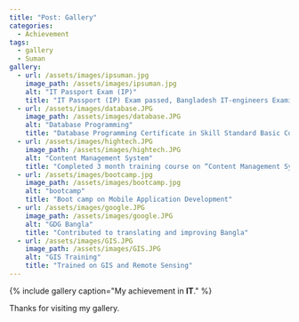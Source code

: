 ```yaml
---
title: "Post: Gallery"
categories:
  - Achievement
tags:
  - gallery
  - Suman
gallery:
  - url: /assets/images/ipsuman.jpg
    image_path: /assets/images/ipsuman.jpg
    alt: "IT Passport Exam (IP)"
    title: "IT Passport (IP) Exam passed, Bangladesh IT-engineers Examination Center (BD-ITEC)"
  - url: /assets/images/database.JPG
    image_path: /assets/images/database.JPG
    alt: "Database Programming"
    title: "Database Programming Certificate in Skill Standard Basic Course Examination"
  - url: /assets/images/hightech.JPG
    image_path: /assets/images/hightech.JPG
    alt: "Content Management System"
    title: "Completed 3 month training course on “Content Management System with Wordpress” "
  - url: /assets/images/bootcamp.jpg
    image_path: /assets/images/bootcamp.jpg
    alt: "bootcamp"
    title: "Boot camp on Mobile Application Development"
  - url: /assets/images/google.JPG
    image_path: /assets/images/google.JPG
    alt: "GDG Bangla"
    title: "Contributed to translating and improving Bangla"
  - url: /assets/images/GIS.JPG
    image_path: /assets/images/GIS.JPG
    alt: "GIS Training"
    title: "Trained on GIS and Remote Sensing"
---
```

{% include gallery caption="My achievement in **IT**." %}

Thanks for visiting my gallery. 